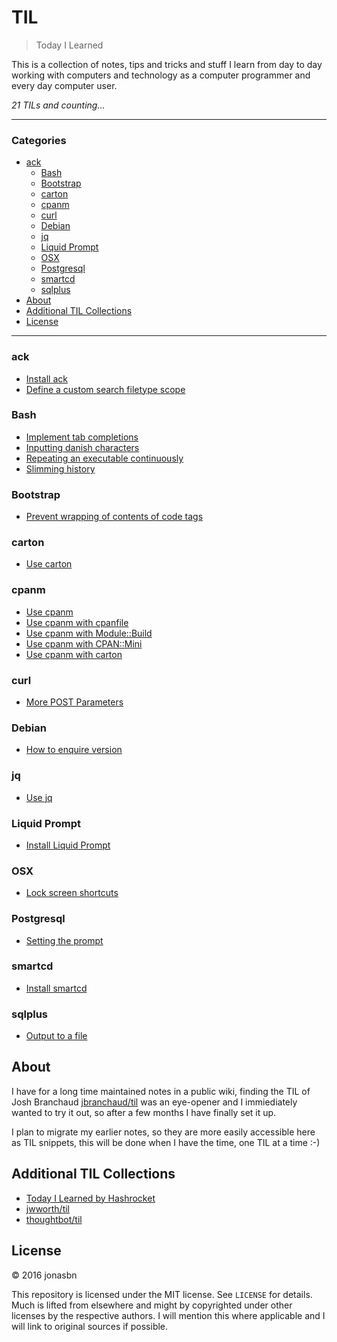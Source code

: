 # TIL

> Today I Learned

This is a collection of notes, tips and tricks and stuff I learn from day to day working with computers and technology as a computer programmer and every day computer user.

_21 TILs and counting..._

---

### Categories

<!-- MarkdownTOC bracket=round depth=3 -->

- [ack](#ack)
    - [Bash](#bash)
    - [Bootstrap](#bootstrap)
    - [carton](#carton)
    - [cpanm](#cpanm)
    - [curl](#curl)
    - [Debian](#debian)
    - [jq](#jq)
    - [Liquid Prompt](#liquid-prompt)
    - [OSX](#osx)
    - [Postgresql](#postgresql)
    - [smartcd](#smartcd)
    - [sqlplus](#sqlplus)
- [About](#about)
- [Additional TIL Collections](#additional-til-collections)
- [License](#license)

<!-- /MarkdownTOC -->

---

### ack

- [Install ack](ack/install_ack.md)
- [Define a custom search filetype scope](ack/define_a_custom_search_filetype_scope.md)

### Bash

- [Implement tab completions](bash/implement_tab_completions.md)
- [Inputting danish characters](bash/inputting_danish_characters.md)
- [Repeating an executable continuously](bash/repeating_an_executable_continuously.md)
- [Slimming history](bash/slimming_history.md)

### Bootstrap

- [Prevent wrapping of contents of code tags](bootstrap/prevent_wrapping_of_contents_of_code_tags.md)

### carton

- [Use carton](carton/use_carton.md)

### cpanm

- [Use cpanm](cpanm/use_cpanm.md)
- [Use cpanm with cpanfile](cpanm/use_cpanm_with_cpanfile.md)
- [Use cpanm with Module::Build](cpanm/use_cpanm_with_module-build.md)
- [Use cpanm with CPAN::Mini](cpanm/use_cpanm_with_cpan-mini.md)
- [Use cpanm with carton](cpanm/use_cpanm_with_carton.md)

### curl

- [More POST Parameters](curl/more_post_parameters.md)

### Debian

- [How to enquire version](debian/how_to_enquire_version.md)

### jq

- [Use jq](jq/use_jq.md)

### Liquid Prompt

- [Install Liquid Prompt](liquidprompt/install_liquidprompt.md)

### OSX

- [Lock screen shortcuts](osx/lock_screen_shortcuts.md)

### Postgresql

- [Setting the prompt](postgresql/setting_the_prompt.md)

### smartcd

- [Install smartcd](smartcd/install_smartcd.md)

### sqlplus

- [Output to a file](sqlplus/outputting_to_a_file.md)

## About

I have for a long time maintained notes in a public wiki, finding the TIL of 
Josh Branchaud [jbranchaud/til](https://github.com/jbranchaud/til) was an eye-opener and I immiediately wanted to try it out, so after a few months I have finally set it up.

I plan to migrate my earlier notes, so they are more easily accessible here as TIL snippets, this will be done when I have the time, one TIL at a time :-)

## Additional TIL Collections

* [Today I Learned by Hashrocket](https://til.hashrocket.com)
* [jwworth/til](https://github.com/jwworth/til)
* [thoughtbot/til](https://github.com/thoughtbot/til)

## License

&copy; 2016 jonasbn

This repository is licensed under the MIT license. See `LICENSE` for
details. Much is lifted from elsewhere and might by copyrighted under other licenses by the respective authors. I will mention this where applicable and I will link to original sources if possible.